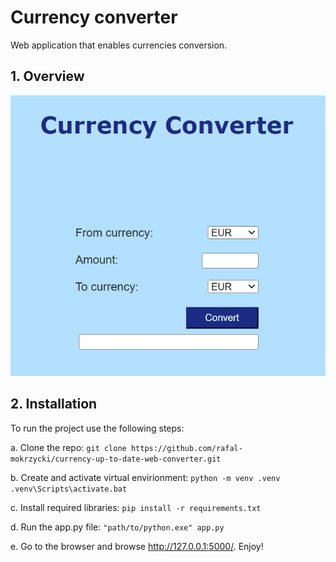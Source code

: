# Currency converter

Web application that enables currencies conversion.

## 1. Overview

![screen](screen.jpg)

## 2. Installation

To run the project use the following steps:

a. Clone the repo:
`git clone https://github.com/rafal-mokrzycki/currency-up-to-date-web-converter.git`

b. Create and activate virtual envirionment:
`python -m venv .venv`
`.venv\Scripts\activate.bat`

c. Install required libraries:
`pip install -r requirements.txt`

d. Run the app.py file:
`"path/to/python.exe" app.py`

e. Go to the browser and browse http://127.0.0.1:5000/. Enjoy!

